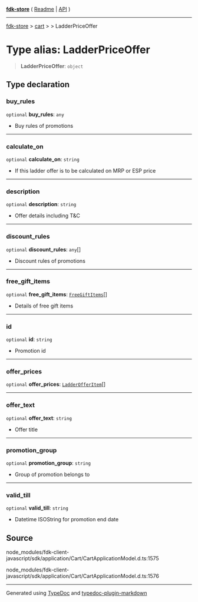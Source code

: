 [**fdk-store**](../../../README.md) ( [Readme](../../../README.md) \| [API](../../../API.md) )

---

[fdk-store](../../../API.md) > [cart](../../README.md) > [<internal>](../README.md) > LadderPriceOffer

# Type alias: LadderPriceOffer

> **LadderPriceOffer**: `object`

## Type declaration

### buy_rules

`optional` **buy_rules**: `any`

- Buy rules of promotions

---

### calculate_on

`optional` **calculate_on**: `string`

- If this ladder offer is to be calculated
  on MRP or ESP price

---

### description

`optional` **description**: `string`

- Offer details including T&C

---

### discount_rules

`optional` **discount_rules**: `any`[]

- Discount rules of promotions

---

### free_gift_items

`optional` **free_gift_items**: [`FreeGiftItems`](type-alias.FreeGiftItems.md)[]

- Details of free gift items

---

### id

`optional` **id**: `string`

- Promotion id

---

### offer_prices

`optional` **offer_prices**: [`LadderOfferItem`](type-alias.LadderOfferItem.md)[]

---

### offer_text

`optional` **offer_text**: `string`

- Offer title

---

### promotion_group

`optional` **promotion_group**: `string`

- Group of promotion belongs to

---

### valid_till

`optional` **valid_till**: `string`

- Datetime ISOString for promotion end date

## Source

node_modules/fdk-client-javascript/sdk/application/Cart/CartApplicationModel.d.ts:1575

node_modules/fdk-client-javascript/sdk/application/Cart/CartApplicationModel.d.ts:1576

---

Generated using [TypeDoc](https://typedoc.org/) and [typedoc-plugin-markdown](https://www.npmjs.com/package/typedoc-plugin-markdown)

